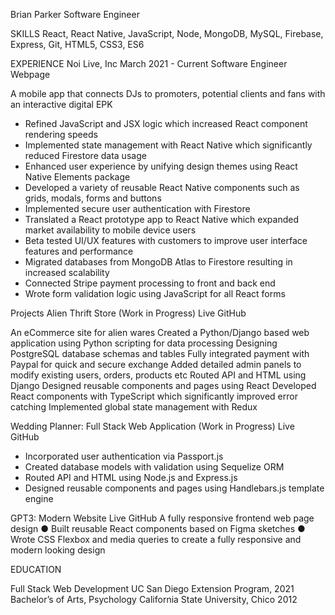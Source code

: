 Brian Parker Software Engineer



SKILLS
React, React Native, JavaScript, Node, MongoDB, MySQL, Firebase, Express, Git, HTML5, CSS3, ES6


EXPERIENCE
Noi Live, Inc										            March 2021 - Current
Software Engineer											         Webpage

A mobile app that connects DJs to promoters, potential clients and fans with an interactive digital EPK
* Refined JavaScript and JSX logic which increased React component rendering speeds
* Implemented state management with React Native which significantly reduced Firestore data usage
* Enhanced user experience by unifying design themes using React Native Elements package
* Developed a variety of reusable React Native components such as grids, modals, forms and buttons
* Implemented secure user authentication with Firestore
* Translated a React prototype app to React Native which expanded market availability to mobile device users
* Beta tested UI/UX features with customers to improve user interface features and performance
* Migrated databases from MongoDB Atlas to Firestore resulting in increased scalability
* Connected Stripe payment processing to front and back end
* Wrote form validation logic using JavaScript for all React forms



Projects
Alien Thrift Store (Work in Progress)								              Live  GitHub

An eCommerce site for alien wares
Created a Python/Django based web application using Python scripting for data processing
Designing PostgreSQL database schemas and tables
Fully integrated payment with Paypal for quick and secure exchange
Added detailed admin panels to modify existing users, orders, products etc
Routed API and HTML using Django
Designed reusable components and pages using React
Developed React components with TypeScript which significantly improved error catching
Implemented global state management with Redux

Wedding Planner: Full Stack Web Application (Work in Progress)					Live  GitHub


* Incorporated user authentication via Passport.js
* Created database models with validation using Sequelize ORM
* Routed API and HTML using Node.js and Express.js
* Designed reusable components and pages using Handlebars.js template engine

GPT3: Modern Website										                              Live  GitHub
A fully responsive frontend web page design
●	Built reusable React components based on Figma sketches
●	Wrote CSS Flexbox and media queries to create a fully responsive and modern looking design


EDUCATION

Full Stack Web Development						             UC San Diego Extension Program, 2021
Bachelor’s of Arts, Psychology						                California State University, Chico 2012
